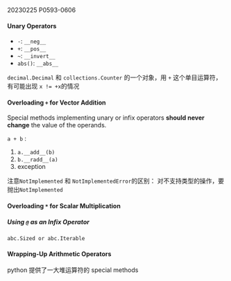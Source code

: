 20230225    P0593-0606
#### Unary Operators

* `-`: `__neg__`
* `+`: `__pos__`
* `~`: `__invert__`
* `abs()`: `__abs__`

`decimal.Decimal` 和 `collections.Counter` 的一个对象，用 `+` 这个单目运算符，有可能出现 `x != +x`的情况

#### Overloading `+` for Vector Addition
Special methods implementing unary or infix operators **should never change** the value of the operands.

`a + b` :
1. `a.__add__(b)`
2. `b.__radd__(a)`
3. exception

注意`NotImplemented` 和 `NotImplementedError`的区别：
对不支持类型的操作，要抛出`NotImplemented` 

#### Overloading `*` for Scalar Multiplication

##### Using `@` as an Infix Operator
`abc.Sized or abc.Iterable`

#### Wrapping-Up Arithmetic Operators
python 提供了一大堆运算符的 special methods
